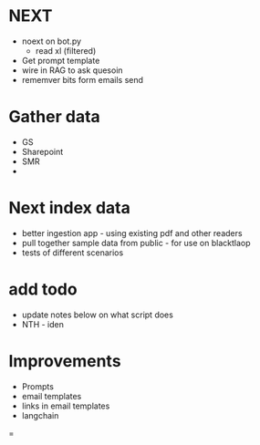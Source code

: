 

# NEXT
* noext on bot.py
	* read xl (filtered)
* Get prompt template
* wire in RAG to ask quesoin
* rememver bits form emails send

# Gather data
* GS
* Sharepoint
* SMR
* 

# Next index data
* better ingestion app - using existing pdf and other readers
* pull together sample data from public - for use on blacktlaop
* tests of different scenarios

# add todo
* update notes below on what script does
* NTH - iden

# Improvements
* Prompts
* email templates
* links in email templates
* langchain



=

